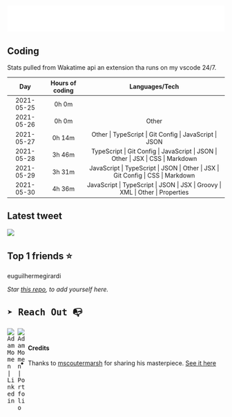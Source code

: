 
![test image size](/assets/welcome_message.gif)

## Coding
Stats pulled from Wakatime api an extension tha runs on my vscode 24/7.

|Day|Hours of coding|Languages/Tech|
|:-:|:-:|:-:|
|2021-05-25|0h 0m||
|2021-05-26|0h 0m|Other|
|2021-05-27|0h 14m|Other &#124; TypeScript &#124; Git Config &#124; JavaScript &#124; JSON|
|2021-05-28|3h 46m|TypeScript &#124; Git Config &#124; JavaScript &#124; JSON &#124; Other &#124; JSX &#124; CSS &#124; Markdown|
|2021-05-29|3h 31m|JavaScript &#124; TypeScript &#124; JSON &#124; Other &#124; JSX &#124; Git Config &#124; CSS &#124; Markdown|
|2021-05-30|4h 36m|JavaScript &#124; TypeScript &#124; JSON &#124; JSX &#124; Groovy &#124; XML &#124; Other &#124; Properties|

## Latest tweet
[<img src="<tweet-image-url>" width="400">](<tweet-url>)

## Top 1 friends ⭐️
euguilhermegirardi

*Star [this repo](https://github.com/AdamMomen/AdamMomen), to add yourself here.*


<samp>

## ➤ Reach Out :mailbox_with_no_mail:

>
  <a href="https://www.linkedin.com/in/adam-momen-99596275/">
     <img align="left" alt="Adam Momen | Linkedin" width="24px" src="./assets/Linkedin.svg" />
   </a>

   <a href="https://adammomen.com/">
     <img align="left" alt="Adam Momen | Portfolio" width="24px" src="./assets/web.svg" />
   </a>

</samp>

<br>

#### Credits
* Thanks to [mscoutermarsh](https://github.com/mscoutermarsh) for sharing his masterpiece. [See it here](https://github.com/mscoutermarsh/mscoutermarsh)